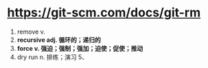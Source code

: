 # https://git-scm.com/docs/git-rm

1. remove v.
2. **recursive adj. 循环的；递归的**
3. **force v. 强迫；强制；强加；迫使；促使；推动**
4. dry run n. 排练；演习
5、
